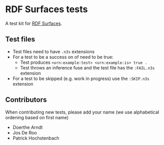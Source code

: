 # RDF Surfaces tests

A test kit for [RDF Surfaces](https://w3c-cg.github.io/rdfsurfaces/).

## Test files

- Test files need to have `.n3s` extensions
- For a test to be a success on of need to be true:
   - Test produces `<urn:example:test> <urn:example:is> true .`
   - Test throws an inference fuse and the test file has the `:FAIL.n3s` extension
- For a test to be skipped (e.g. work in progress) use the `:SKIP.n3s` extension

## Contributors

When contributing new tests, please add your name (we use alphabetical ordening based on first name)

- Doerthe Arndt
- Jos De Roo
- Patrick Hochstenbach
